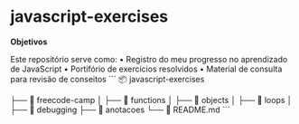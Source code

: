 
# javascript-exercises
**Objetivos**

Este repositório serve como:
• Registro do meu progresso no aprendizado de JavaScript
• Portifório de exercícios resolvidos
• Material de consulta para revisão de conseitos
\`\`\`
📦 javascript-exercises 

├── 📂 freecode-camp
│   ├── 📂 functions
│   ├── 📂 objects 
│   ├── 📂 loops
│   ├── 📂 debugging
├── 📂 anotacoes
└── 📜 README.md
\`\`\`